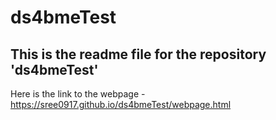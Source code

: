 # ds4bmeTest
## This is the readme file for the repository 'ds4bmeTest'
Here is the link to the webpage - https://sree0917.github.io/ds4bmeTest/webpage.html
